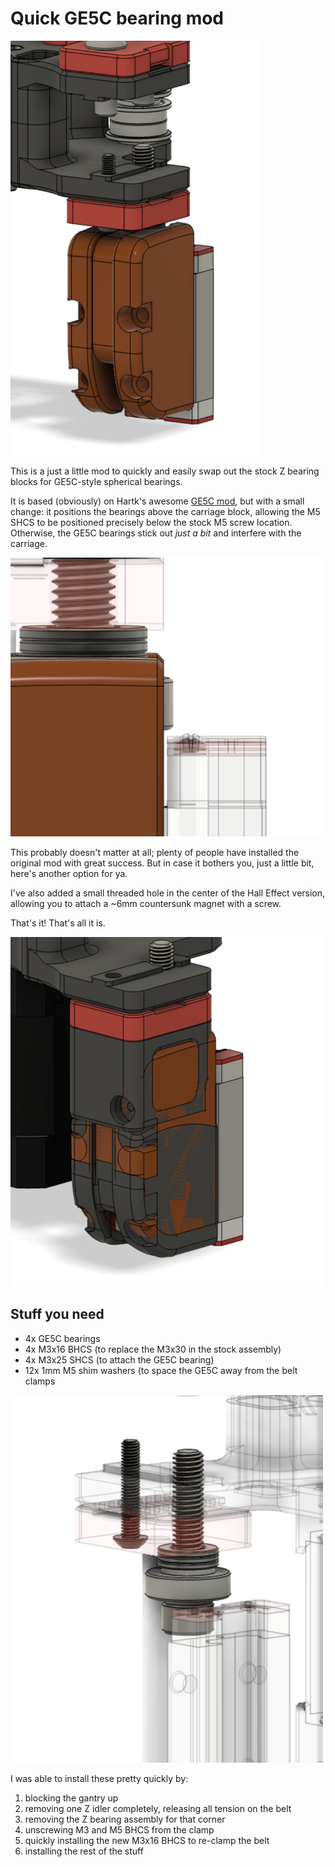 # Quick GE5C bearing mod


<img src="./Images/overview.png" width=400>

	
This is a just a little mod to quickly and easily swap out the stock Z bearing blocks for GE5C-style spherical bearings. 

It is based (obviously) on Hartk's awesome [GE5C mod](https://github.com/VoronDesign/VoronUsers/tree/master/printer_mods/hartk1213/Voron2.4_GE5C), but with a small change: it positions the bearings above the carriage block, allowing the M5 SHCS to be positioned precisely below the stock M5 screw location. Otherwise, the GE5C bearings stick out *just a bit* and interfere with the carriage.

<img src="./Images/bearing_stickout.png" width=500>

This probably doesn't matter at all; plenty of people have installed the original mod with great success. But in case it bothers you, just a little bit, here's another option for ya.

I've also added a small threaded hole in the center of the Hall Effect version, allowing you to attach a ~6mm countersunk magnet with a screw.

That's it! That's all it is.

<img src="./Images/stock_comparison.png" width=500>

## Stuff you need

- 4x GE5C bearings
- 4x M3x16 BHCS (to replace the M3x30 in the stock assembly)
- 4x M3x25 SHCS (to attach the GE5C bearing)
- 12x 1mm M5 shim washers (to space the GE5C away from the belt clamps

<img src="./Images/screws_comparison.png" width=500>

I was able to install these pretty quickly by:

1. blocking the gantry up
2. removing one Z idler completely, releasing all tension on the belt
3. removing the Z bearing assembly for that corner
4. unscrewing M3 and M5 BHCS from the clamp
5. quickly installing the new M3x16 BHCS to re-clamp the belt
6. installing the rest of the stuff


